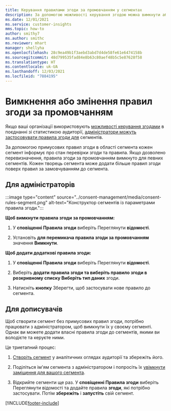 ```yaml
---
title: Керування правилами згоди за промовчанням у сегментах
description: За допомогою можливості керування згодою можна вимкнути або змінити правила згоди за промовчанням, якщо ввімкнуто перевизначення.
ms.date: 12/01/2021
ms.service: customer-insights
mms.topic: how-to
author: smithy7
ms.author: smithc
ms.reviewer: mhart
manager: shellyha
ms.openlocfilehash: 28c9ea49b1f3aebd3abd7d4de58fe61e6474158b
ms.sourcegitcommit: 48d799535fad84e8b63c80aef48b5c5e87628f58
ms.translationtype: HT
ms.contentlocale: uk-UA
ms.lasthandoff: 12/03/2021
ms.locfileid: "7884195"
---
```

# <a name="disable-or-change-default-consent-rules"></a>Вимкнення або змінення правил згоди за промовчанням

Якщо ваші організації використовують [можливості керування згодами](../consent-management/overview.md) в поєднанні зі статистикою аудиторії, [адміністратори можуть застосовувати правила згоди для](activate-consent.md) сегментів. 

За допомогою примусових правил згоди в області сегмента кожен сегмент інформує про стан перевірки згоди та правила. Якщо дозволено перевизначення, правила згоди за промовчанням вимкнуто для певних сегментів. Кожен творець сегмента може додати більше правил згоди поверх правил за замовчуванням до сегмента. 

## <a name="for-administrators"></a>Для адміністраторів

:::image type="content" source="../consent-management/media/consent-rules-segment.png" alt-text="Конструктор сегментів із параметрами правила згоди.":::

**Щоб вимкнути правила згоди за промовчанням:**

1. У **сповіщенні Правила згоди** виберіть Переглянути **відомості**. 

1. Установіть **для перемикача правила згоди за промовчанням** значення **Вимкнути**.

**Щоб додати додаткові правила згоди:**

1. У **сповіщенні Правила згоди** виберіть Переглянути **відомості**. 

1. Виберіть **додати правила згоди та виберіть правило згоди в** **розкривному списку Виберіть тип даних** згоди.

1. Натисніть **кнопку** Зберегти, щоб застосувати нове правило до сегмента.

## <a name="for-contributors"></a>Для дописувачів

Щоб створити сегмент без примусових правил згоди, потрібно працювати з адміністратором, щоб вимкнути їх у своєму сегменті. Однак ви можете додати власні правила згоди до сегментів, якими ви володієте та керуєте ними.

Це триетапний процес: 
1. [Створіть сегмент](segments.md) у аналітичних оглядах аудиторії та збережіть його. 

1. Поділіться ім'ям сегмента з адміністратором і попросіть їх [увімкнути заміщення для вашого сегмента](activate-consent.md). 

1. Відкрийте сегменти ще раз. У **сповіщенні Правила згоди** виберіть Переглянути відомості та додайте правила **згоди**, які потрібно застосувати. Потім **збережіть** і **запустіть** свій сегмент.



[!INCLUDE[footer-include](../includes/footer-banner.md)] 
